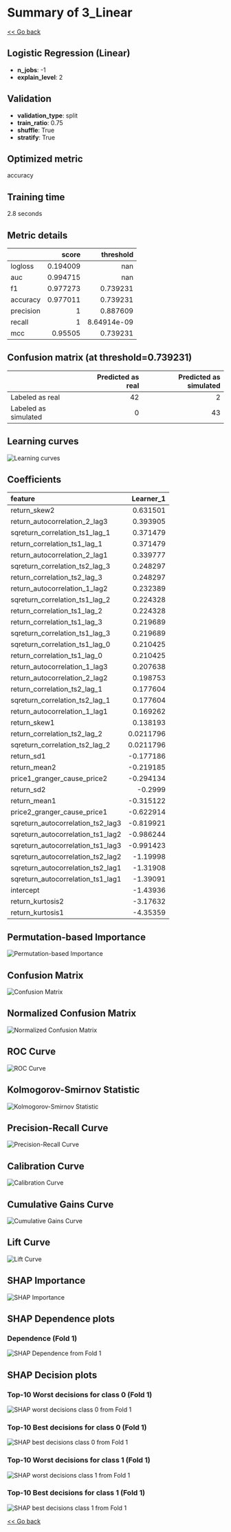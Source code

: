 # Summary of 3_Linear

[<< Go back](../README.md)


## Logistic Regression (Linear)
- **n_jobs**: -1
- **explain_level**: 2

## Validation
 - **validation_type**: split
 - **train_ratio**: 0.75
 - **shuffle**: True
 - **stratify**: True

## Optimized metric
accuracy

## Training time

2.8 seconds

## Metric details
|           |    score |     threshold |
|:----------|---------:|--------------:|
| logloss   | 0.194009 | nan           |
| auc       | 0.994715 | nan           |
| f1        | 0.977273 |   0.739231    |
| accuracy  | 0.977011 |   0.739231    |
| precision | 1        |   0.887609    |
| recall    | 1        |   8.64914e-09 |
| mcc       | 0.95505  |   0.739231    |


## Confusion matrix (at threshold=0.739231)
|                      |   Predicted as real |   Predicted as simulated |
|:---------------------|--------------------:|-------------------------:|
| Labeled as real      |                  42 |                        2 |
| Labeled as simulated |                   0 |                       43 |

## Learning curves
![Learning curves](learning_curves.png)

## Coefficients
| feature                           |   Learner_1 |
|:----------------------------------|------------:|
| return_skew2                      |   0.631501  |
| return_autocorrelation_2_lag3     |   0.393905  |
| sqreturn_correlation_ts1_lag_1    |   0.371479  |
| return_correlation_ts1_lag_1      |   0.371479  |
| return_autocorrelation_2_lag1     |   0.339777  |
| sqreturn_correlation_ts2_lag_3    |   0.248297  |
| return_correlation_ts2_lag_3      |   0.248297  |
| return_autocorrelation_1_lag2     |   0.232389  |
| sqreturn_correlation_ts1_lag_2    |   0.224328  |
| return_correlation_ts1_lag_2      |   0.224328  |
| return_correlation_ts1_lag_3      |   0.219689  |
| sqreturn_correlation_ts1_lag_3    |   0.219689  |
| sqreturn_correlation_ts1_lag_0    |   0.210425  |
| return_correlation_ts1_lag_0      |   0.210425  |
| return_autocorrelation_1_lag3     |   0.207638  |
| return_autocorrelation_2_lag2     |   0.198753  |
| return_correlation_ts2_lag_1      |   0.177604  |
| sqreturn_correlation_ts2_lag_1    |   0.177604  |
| return_autocorrelation_1_lag1     |   0.169262  |
| return_skew1                      |   0.138193  |
| return_correlation_ts2_lag_2      |   0.0211796 |
| sqreturn_correlation_ts2_lag_2    |   0.0211796 |
| return_sd1                        |  -0.177186  |
| return_mean2                      |  -0.219185  |
| price1_granger_cause_price2       |  -0.294134  |
| return_sd2                        |  -0.2999    |
| return_mean1                      |  -0.315122  |
| price2_granger_cause_price1       |  -0.622914  |
| sqreturn_autocorrelation_ts2_lag3 |  -0.819921  |
| sqreturn_autocorrelation_ts1_lag2 |  -0.986244  |
| sqreturn_autocorrelation_ts1_lag3 |  -0.991423  |
| sqreturn_autocorrelation_ts2_lag2 |  -1.19998   |
| sqreturn_autocorrelation_ts2_lag1 |  -1.31908   |
| sqreturn_autocorrelation_ts1_lag1 |  -1.39091   |
| intercept                         |  -1.43936   |
| return_kurtosis2                  |  -3.17632   |
| return_kurtosis1                  |  -4.35359   |


## Permutation-based Importance
![Permutation-based Importance](permutation_importance.png)
## Confusion Matrix

![Confusion Matrix](confusion_matrix.png)


## Normalized Confusion Matrix

![Normalized Confusion Matrix](confusion_matrix_normalized.png)


## ROC Curve

![ROC Curve](roc_curve.png)


## Kolmogorov-Smirnov Statistic

![Kolmogorov-Smirnov Statistic](ks_statistic.png)


## Precision-Recall Curve

![Precision-Recall Curve](precision_recall_curve.png)


## Calibration Curve

![Calibration Curve](calibration_curve_curve.png)


## Cumulative Gains Curve

![Cumulative Gains Curve](cumulative_gains_curve.png)


## Lift Curve

![Lift Curve](lift_curve.png)



## SHAP Importance
![SHAP Importance](shap_importance.png)

## SHAP Dependence plots

### Dependence (Fold 1)
![SHAP Dependence from Fold 1](learner_fold_0_shap_dependence.png)

## SHAP Decision plots

### Top-10 Worst decisions for class 0 (Fold 1)
![SHAP worst decisions class 0 from Fold 1](learner_fold_0_shap_class_0_worst_decisions.png)
### Top-10 Best decisions for class 0 (Fold 1)
![SHAP best decisions class 0 from Fold 1](learner_fold_0_shap_class_0_best_decisions.png)
### Top-10 Worst decisions for class 1 (Fold 1)
![SHAP worst decisions class 1 from Fold 1](learner_fold_0_shap_class_1_worst_decisions.png)
### Top-10 Best decisions for class 1 (Fold 1)
![SHAP best decisions class 1 from Fold 1](learner_fold_0_shap_class_1_best_decisions.png)

[<< Go back](../README.md)
